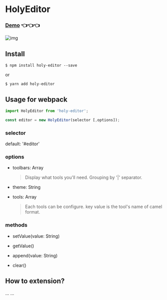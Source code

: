# HolyEditor

### [Demo](http://demo.cedcn.com/holy-editor/current/example/)  👈👈👈
![img](http://oopa8bahf.bkt.clouddn.com/holy-editor.jpg)

## Install
```
$ npm install holy-editor --save
```

or

```
$ yarn add holy-editor
```

## Usage for webpack

```javascript
import HolyEditor from 'holy-editor';

const editor = new HolyEditor(selector [,options]);
```

### selector

default: '#editor'

### options

  - toolbars: Array

    > Display what tools you'll need. Grouping by '|' separator.

  - theme: String

  - tools: Array

    > Each tools can be configure. key value is the tool's name of camel format.

### methods

- setValue(value: String)

- getValue()

- append(value: String)

- clear()

## How to extension?

... ...
